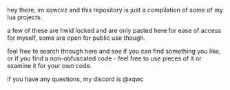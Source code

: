 hey there, im xqwcvz and this repository is just a compilation of some of my lua projects.

a few of these are hwid locked and are only pasted here for ease of access for myself, some are open for public use though.

feel free to search through here and see if you can find something you like, or if you find a non-obfuscated code - feel free to use pieces of it or examine it for your own code.

if you have any questions, my discord is @xqwc
